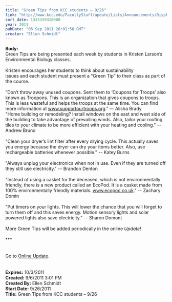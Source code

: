 ```yaml
---
title: "Green Tips from KCC students – 9/26"
link: "http://www.kcc.edu/FacultyStaff/update/Lists/Announcements/DispForm.aspx?ID=432"
sort_date: 1315339318000
year: 2011
pubDate: "06 Sep 2011 20:01:58 GMT"
creator: "Ellen Schmidt"
---
```


<div><b>Body:</b> <div class=ExternalClassD4B706B680DD4E3ABB9094434EF7C0B0>
<div>Green Tips are being presented each week by students in Kristen Larson’s Environmental Biology classes. </div>
<div> </div>
<div>Kristen encourages her students to think about sustainability <br>issues and each student must present a “Green Tip” to their class as part of the course.</div>
<div> </div>
<div>“Don’t throw away unused coupons. Sent them to ‘Coupons for Troops’ also known as Troopons. This is an organization that gives coupons to troops. This is less wasteful and helps the troops at the same time. You can find more information at <a href="http://www.supportourtroops.org">www.supportourtroops.org</a>.” –- Alisha Brady<br></div>
<div>&quot;Home building or remodeling? Install windows on the east and west side of the building to take advantage of prevailing winds. Also, tailor your roofing tiles to your climate to be more efficient with your heating and cooling.&quot; -- Andrew Bruno</div>
<div> </div>
<div>&quot;Clean your dryer’s lint filter after every drying cycle. This actually saves you energy because the dryer can dry your items better. Also, use rechargeable batteries whenever possible.&quot; -- Katey Burns</div>
<div> </div>
<div>&quot;Always unplug your electronics when not in use. Even if they are turned off they still use electricity.&quot; -- Brandon Denton</div>
<div> </div>
<div>&quot;Instead of using a casket for the deceased, which is not environmentally friendly, there is a new product called an EcoPod. It is a casket made from 100% environmentally friendly materials. <a href="http://www.ecopod.co.uk">www.ecopod.co.uk</a>.&quot; -- Zachary Domin</div>
<div> </div>
<div>&quot;Put timers on your lights. This will lower the chance that you will forget to turn them off and this saves energy. Motion sensory lights and solar powered lights also save electricity.&quot; -- Sharon Domont</div>
<div> </div>
<div>More Green Tips will be added periodically in the online <em>Update</em>!<br></div>
<div> </div>
<div>***</div>
<div> </div>
<div> </div>
<div>Go to <a href="/update">Online Update</a>.</div>
<div> </div>
<div> </div></div></div>
<div><b>Expires:</b> 10/3/2011</div>
<div><b>Created:</b> 9/6/2011 3:01 PM</div>
<div><b>Created By:</b> Ellen Schmidt</div>
<div><b>Start Date:</b> 9/26/2011</div>
<div><b>Title:</b> Green Tips from KCC students – 9/26</div>
